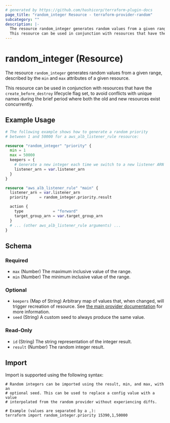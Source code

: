 ```yaml
---
# generated by https://github.com/hashicorp/terraform-plugin-docs
page_title: "random_integer Resource - terraform-provider-random"
subcategory: ""
description: |-
  The resource random_integer generates random values from a given range, described by the min and max attributes of a given resource.
  This resource can be used in conjunction with resources that have the create_before_destroy lifecycle flag set, to avoid conflicts with unique names during the brief period where both the old and new resources exist concurrently.
---
```


# random_integer (Resource)

The resource `random_integer` generates random values from a given range, described by the `min` and `max` attributes of a given resource.

This resource can be used in conjunction with resources that have the `create_before_destroy` lifecycle flag set, to avoid conflicts with unique names during the brief period where both the old and new resources exist concurrently.

## Example Usage

```terraform
# The following example shows how to generate a random priority
# between 1 and 50000 for a aws_alb_listener_rule resource:

resource "random_integer" "priority" {
  min = 1
  max = 50000
  keepers = {
    # Generate a new integer each time we switch to a new listener ARN
    listener_arn = var.listener_arn
  }
}

resource "aws_alb_listener_rule" "main" {
  listener_arn = var.listener_arn
  priority     = random_integer.priority.result

  action {
    type             = "forward"
    target_group_arn = var.target_group_arn
  }
  # ... (other aws_alb_listener_rule arguments) ...
}
```

<!-- schema generated by tfplugindocs -->
## Schema

### Required

- `max` (Number) The maximum inclusive value of the range.
- `min` (Number) The minimum inclusive value of the range.

### Optional

- `keepers` (Map of String) Arbitrary map of values that, when changed, will trigger recreation of resource. See [the main provider documentation](../index.html) for more information.
- `seed` (String) A custom seed to always produce the same value.

### Read-Only

- `id` (String) The string representation of the integer result.
- `result` (Number) The random integer result.

## Import

Import is supported using the following syntax:

```shell
# Random integers can be imported using the result, min, and max, with an
# optional seed. This can be used to replace a config value with a value
# interpolated from the random provider without experiencing diffs.

# Example (values are separated by a ,):
terraform import random_integer.priority 15390,1,50000
```
